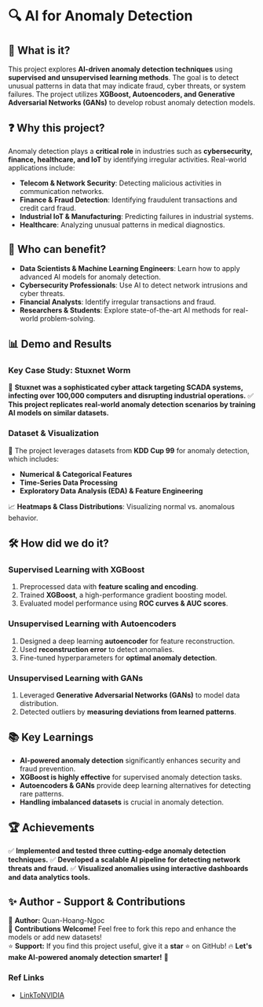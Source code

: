# 🔍 **AI for Anomaly Detection**

## 📌 What is it?
This project explores **AI-driven anomaly detection techniques** using **supervised and unsupervised learning methods**. The goal is to detect unusual patterns in data that may indicate fraud, cyber threats, or system failures. The project utilizes **XGBoost, Autoencoders, and Generative Adversarial Networks (GANs)** to develop robust anomaly detection models.

## ❓ Why this project?
Anomaly detection plays a **critical role** in industries such as **cybersecurity, finance, healthcare, and IoT** by identifying irregular activities. Real-world applications include:
- **Telecom & Network Security**: Detecting malicious activities in communication networks.
- **Finance & Fraud Detection**: Identifying fraudulent transactions and credit card fraud.
- **Industrial IoT & Manufacturing**: Predicting failures in industrial systems.
- **Healthcare**: Analyzing unusual patterns in medical diagnostics.

## 👥 Who can benefit?
- **Data Scientists & Machine Learning Engineers**: Learn how to apply advanced AI models for anomaly detection.
- **Cybersecurity Professionals**: Use AI to detect network intrusions and cyber threats.
- **Financial Analysts**: Identify irregular transactions and fraud.
- **Researchers & Students**: Explore state-of-the-art AI methods for real-world problem-solving.

## 📊 Demo and Results
### **Key Case Study: Stuxnet Worm**
🚨 **Stuxnet was a sophisticated cyber attack targeting SCADA systems, infecting over 100,000 computers and disrupting industrial operations.**
✅ **This project replicates real-world anomaly detection scenarios by training AI models on similar datasets.**

### **Dataset & Visualization**
📂 The project leverages datasets from **KDD Cup 99** for anomaly detection, which includes:
- **Numerical & Categorical Features**
- **Time-Series Data Processing**
- **Exploratory Data Analysis (EDA) & Feature Engineering**

📈 **Heatmaps & Class Distributions**: Visualizing normal vs. anomalous behavior.

## 🛠️ How did we do it?
### **Supervised Learning with XGBoost**
1. Preprocessed data with **feature scaling and encoding**.
2. Trained **XGBoost**, a high-performance gradient boosting model.
3. Evaluated model performance using **ROC curves & AUC scores**.

### **Unsupervised Learning with Autoencoders**
1. Designed a deep learning **autoencoder** for feature reconstruction.
2. Used **reconstruction error** to detect anomalies.
3. Fine-tuned hyperparameters for **optimal anomaly detection**.

### **Unsupervised Learning with GANs**
1. Leveraged **Generative Adversarial Networks (GANs)** to model data distribution.
2. Detected outliers by **measuring deviations from learned patterns**.

## 📚 Key Learnings
- **AI-powered anomaly detection** significantly enhances security and fraud prevention.
- **XGBoost is highly effective** for supervised anomaly detection tasks.
- **Autoencoders & GANs** provide deep learning alternatives for detecting rare patterns.
- **Handling imbalanced datasets** is crucial in anomaly detection.

## 🏆 Achievements
✅ **Implemented and tested three cutting-edge anomaly detection techniques.**
✅ **Developed a scalable AI pipeline for detecting network threats and fraud.**
✅ **Visualized anomalies using interactive dashboards and data analytics tools.**

## ✨ Author - Support & Contributions
👤 **Author:** Quan-Hoang-Ngoc  
📩 **Contributions Welcome!** Feel free to fork this repo and enhance the models or add new datasets!  
⭐ **Support:** If you find this project useful, give it a **star** ⭐ on GitHub!
🔥 **Let's make AI-powered anomaly detection smarter!** 🚀

### Ref Links 
- [LinkToNVIDIA](https://learn.nvidia.com/courses/course?course_id=course-v1:DLI+C-TC-01+V1&unit=block-v1:DLI+C-TC-01+V1+type@vertical+block@7c69d9e9290e4a5eae54f881f5e0097f)

